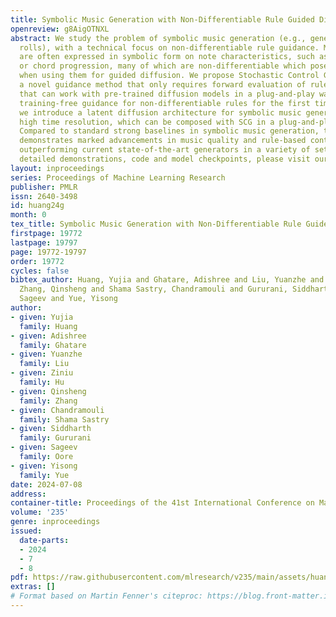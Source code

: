 ```yaml
---
title: Symbolic Music Generation with Non-Differentiable Rule Guided Diffusion
openreview: g8AigOTNXL
abstract: We study the problem of symbolic music generation (e.g., generating piano
  rolls), with a technical focus on non-differentiable rule guidance. Musical rules
  are often expressed in symbolic form on note characteristics, such as note density
  or chord progression, many of which are non-differentiable which pose a challenge
  when using them for guided diffusion. We propose Stochastic Control Guidance (SCG),
  a novel guidance method that only requires forward evaluation of rule functions
  that can work with pre-trained diffusion models in a plug-and-play way, thus achieving
  training-free guidance for non-differentiable rules for the first time. Additionally,
  we introduce a latent diffusion architecture for symbolic music generation with
  high time resolution, which can be composed with SCG in a plug-and-play fashion.
  Compared to standard strong baselines in symbolic music generation, this framework
  demonstrates marked advancements in music quality and rule-based controllability,
  outperforming current state-of-the-art generators in a variety of settings. For
  detailed demonstrations, code and model checkpoints, please visit our project website.
layout: inproceedings
series: Proceedings of Machine Learning Research
publisher: PMLR
issn: 2640-3498
id: huang24g
month: 0
tex_title: Symbolic Music Generation with Non-Differentiable Rule Guided Diffusion
firstpage: 19772
lastpage: 19797
page: 19772-19797
order: 19772
cycles: false
bibtex_author: Huang, Yujia and Ghatare, Adishree and Liu, Yuanzhe and Hu, Ziniu and
  Zhang, Qinsheng and Shama Sastry, Chandramouli and Gururani, Siddharth and Oore,
  Sageev and Yue, Yisong
author:
- given: Yujia
  family: Huang
- given: Adishree
  family: Ghatare
- given: Yuanzhe
  family: Liu
- given: Ziniu
  family: Hu
- given: Qinsheng
  family: Zhang
- given: Chandramouli
  family: Shama Sastry
- given: Siddharth
  family: Gururani
- given: Sageev
  family: Oore
- given: Yisong
  family: Yue
date: 2024-07-08
address:
container-title: Proceedings of the 41st International Conference on Machine Learning
volume: '235'
genre: inproceedings
issued:
  date-parts:
  - 2024
  - 7
  - 8
pdf: https://raw.githubusercontent.com/mlresearch/v235/main/assets/huang24g/huang24g.pdf
extras: []
# Format based on Martin Fenner's citeproc: https://blog.front-matter.io/posts/citeproc-yaml-for-bibliographies/
---
```

